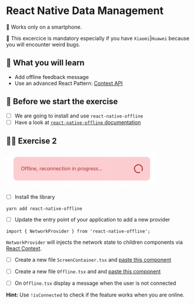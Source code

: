 # React Native Data Management

📱 Works only on a smartphone.

🐛 This excercice is mandatory especially if you have `Xiaomi`|`Huawei` because you will encounter weird bugs.

## 📡 What you will learn

- Add offline feedback message
- Use an advanced React Pattern: [Context API](https://reactjs.org/docs/context.html)

## 👾 Before we start the exercise

- [ ] We are going to install and use `react-native-offline`
- [ ] Have a look at [`react-native-offline` documentation](https://github.com/rgommezz/react-native-offline)

## 👨‍🚀 Exercise 2

![Offline Example](https://raw.githubusercontent.com/reactgraphqlacademy/twitter-clone-native/master/src/exercice/05/offline-example.gif)

- [ ] Install the library

```console
yarn add react-native-offline
```

- [ ] Update the entry point of your application to add a new provider

```console
import { NetworkProvider } from 'react-native-offline';
```

`NetworkProvider` will injects the network state to children components via [React Context](https://reactjs.org/docs/context.html).

- [ ] Create a new file `ScreenContainer.tsx` and [paste this component](https://raw.githubusercontent.com/flexbox/react-native-workshop/main/hackathon/spacecraft/src/components/exercice/ScreenContainer.tsx)

- [ ] Create a new file `Offline.tsx` and and [paste this component](https://raw.githubusercontent.com/flexbox/react-native-workshop/main/hackathon/spacecraft/src/components/exercice/Offline.tsx)

- [ ] On `Offline.tsx` display a message when the user is not connected

**Hint:** Use `!isConnected` to check if the feature works when you are online.
